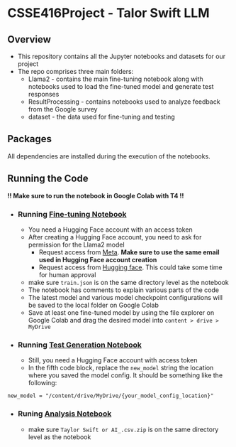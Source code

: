 # CSSE416Project - Talor Swift LLM

## Overview
* This repository contains all the Jupyter notebooks and datasets for our project
* The repo comprises three main folders:
  * Llama2 - contains the main fine-tuning notebook along with notebooks used to load the fine-tuned model and generate test responses
  * ResultProcessing - contains notebooks used to analyze feedback from the Google survey
  * dataset - the data used for fine-tuning and testing
  
## Packages
All dependencies are installed during the execution of the notebooks.


## Running the Code
**!! Make sure to run the notebook in Google Colab with T4 !!**

* ### Running [Fine-tuning Notebook](https://github.com/spencerchubb/csse416-project/blob/main/Llama2/Fine-tune%20Llama%202%20in%20Google%20Colab.ipynb)
  * You need a Hugging Face account with an access token
  * After creating a Hugging Face account, you need to ask for permission for the Llama2 model
    *   Request access from [Meta](https://ai.meta.com/resources/models-and-libraries/llama-downloads/). **Make sure to use the same email used in Hugging Face account creation**
    *   Request access from [Hugging face](https://huggingface.co/meta-llama/Llama-2-7b-hf). This could take some time for human approval
  * make sure `train.json` is on the same directory level as the notebook
  * The notebook has comments to explain various parts of the code
  * The latest model and various model checkpoint configurations will be saved to the local folder on Google Colab
  * Save at least one fine-tuned model by using the file explorer on Google Colab and drag the desired model into `content > drive > MyDrive`

* ### Running [Test Generation Notebook](https://github.com/spencerchubb/csse416-project/blob/main/Llama2/Validation%20Generations%20(10%20epochs).ipynb)
  * Still, you need a Hugging Face account with access token
  * In the fifth code block, replace the `new_model` string the location where you saved the model config. It should be something like the following:
```
new_model = "/content/drive/MyDrive/{your_model_config_location}"
```

* ### Runing [Analysis Notebook](https://github.com/spencerchubb/csse416-project/blob/main/ResultProcessing/analysis.ipynb)
  * make sure `Taylor Swift or AI_.csv.zip` is on the same directory level as the notebook
  
